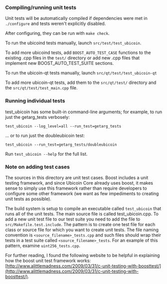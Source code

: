 ### Compiling/running unit tests

Unit tests will be automatically compiled if dependencies were met in `./configure`
and tests weren't explicitly disabled.

After configuring, they can be run with `make check`.

To run the ubicoind tests manually, launch `src/test/test_ubicoin`.

To add more ubicoind tests, add `BOOST_AUTO_TEST_CASE` functions to the existing
.cpp files in the `test/` directory or add new .cpp files that
implement new BOOST_AUTO_TEST_SUITE sections.

To run the ubicoin-qt tests manually, launch `src/qt/test/test_ubicoin-qt`

To add more ubicoin-qt tests, add them to the `src/qt/test/` directory and
the `src/qt/test/test_main.cpp` file.

### Running individual tests

test_ubicoin has some built-in command-line arguments; for
example, to run just the getarg_tests verbosely:

    test_ubicoin --log_level=all --run_test=getarg_tests

... or to run just the doubleubicoin test:

    test_ubicoin --run_test=getarg_tests/doubleubicoin

Run `test_ubicoin --help` for the full list.

### Note on adding test cases

The sources in this directory are unit test cases.  Boost includes a
unit testing framework, and since Ubicoin Core already uses boost, it makes
sense to simply use this framework rather than require developers to
configure some other framework (we want as few impediments to creating
unit tests as possible).

The build system is setup to compile an executable called `test_ubicoin`
that runs all of the unit tests.  The main source file is called
test_ubicoin.cpp. To add a new unit test file to our test suite you need
to add the file to `src/Makefile.test.include`. The pattern is to create 
one test file for each class or source file for which you want to create 
unit tests.  The file naming convention is `<source_filename>_tests.cpp` 
and such files should wrap their tests in a test suite 
called `<source_filename>_tests`. For an example of this pattern, 
examine `uint256_tests.cpp`.

For further reading, I found the following website to be helpful in
explaining how the boost unit test framework works:
[http://www.alittlemadness.com/2009/03/31/c-unit-testing-with-boosttest/](http://www.alittlemadness.com/2009/03/31/c-unit-testing-with-boosttest/).
